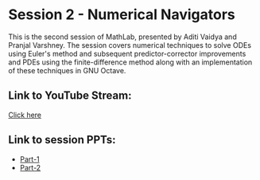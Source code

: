 # Session 2 - Numerical Navigators

This is the second session of MathLab, presented by Aditi Vaidya and Pranjal Varshney. The session covers numerical techniques to solve ODEs using Euler's method and subsequent predictor-corrector improvements and PDEs using the finite-difference method along with an implementation of these techniques in GNU Octave.

## Link to YouTube Stream:
[Click here](https://www.youtube.com/watch?v=A5nCCh7612I)
## Link to session PPTs:
- [Part-1](https://www.canva.com/design/DAGHV_hpTQE/j6HavgSA6Q6kAMAuXCOZjw/edit)
- [Part-2](https://www.canva.com/design/DAGHAJItiMM/xSmVy-36uWKWlyJr3WxJNQ/view?utm_content=DAGHAJItiMM&utm_campaign=designshare&utm_medium=link&utm_source=editor)
